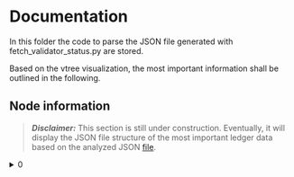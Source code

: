 # Documentation
In this folder the code to parse the JSON file generated with fetch_validator_status.py are stored.

Based on the vtree visualization, the most important information shall be outlined in the following.

## Node information

> **_Disclaimer:_** This section is still under construction. Eventually, it will display the JSON file structure of the most important ledger data based on the analyzed JSON [file](https://github.com/amosproj/amos2022ss06-idunion-blockchain-dashboard/blob/15-list-all-available-data/data/ledger/analyze.json).

<details>
<summary>0</summary>
name: Node1
<br>
client-address	:	tcp://192.168.188.32:9702#
<br>
node-address	:	tcp://192.168.188.32:9701
    <details><summary>status</summary>
uptime : 0:38:37
<br>
<details><summary>software</summary>
indy-node: 1.12.4
</details>
</details>
<details><summary>response</summary>
<details><summary>result</summary>
<details><summary>data</summary>
<details><summary>Pool_info</summary>
<details><summary>Total_nodes_count : 4</summary>
<details><summary>Reachable_nodes</summary></details>
</details>
</details>
</details>
</details>
</details>